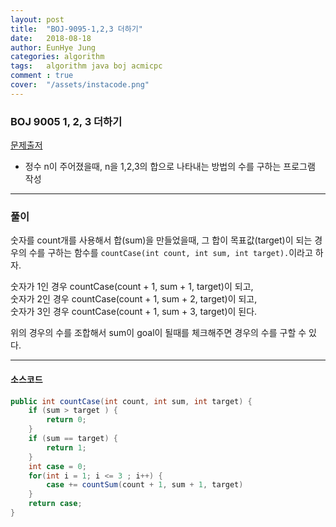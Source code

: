 ```yaml
---
layout: post
title:  "BOJ-9095-1,2,3 더하기"
date:   2018-08-18
author: EunHye Jung
categories: algorithm
tags:	algorithm java boj acmicpc
comment : true
cover:  "/assets/instacode.png"
---  
```

   
  
### BOJ 9005 1, 2, 3 더하기
  

[문제출저](https://www.acmicpc.net/problem/9095)   
  
* 정수 n이 주어졌을때, n을 1,2,3의 합으로 나타내는 방법의 수를 구하는 프로그램 작성  

        
- - -   
   
   
### 풀이  
     
숫자를 count개를 사용해서 합(sum)을 만들었을때, 그 합이 목표값(target)이 되는 경우의 수를 구하는 함수를 `countCase(int count, int sum, int target).`이라고 하자.  
  
숫자가 1인 경우 countCase(count + 1, sum + 1, target)이 되고,  
숫자가 2인 경우 countCase(count + 1, sum + 2, target)이 되고,  
숫자가 3인 경우 countCase(count + 1, sum + 3, target)이 된다.  
  
위의 경우의 수를 조합해서 sum이 goal이 될때를 체크해주면 경우의 수를 구할 수 있다.  
  
- - -  
    
  
#### 소스코드   
```java  
public int countCase(int count, int sum, int target) {
	if (sum > target ) {
    	return 0;
    }
    if (sum == target) {
    	return 1;
    }
    int case = 0;
    for(int i = 1; i <= 3 ; i++) {
    	case += countSum(count + 1, sum + 1, target)
    }
	return case;
}


```  
  